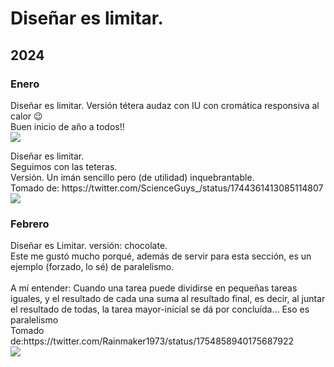 # Diseñar es limitar.

## 2024
### Enero

Diseñar es limitar. Versión tétera audaz con IU con cromática responsiva al calor 😉<br/>
Buen inicio de año a todos!!<br/>
<img src="Tetera01.gif">

<p/>
Diseñar es limitar.<br/>
Seguimos con las teteras.<br/>
Versión. Un imán sencillo pero (de utilidad) inquebrantable.<br/>
Tomado de: https://twitter.com/ScienceGuys_/status/1744361413085114807
  <br/>

<img src="Tetera02.gif">

### Febrero
<p/>
Diseñar es Limitar. versión: chocolate.<br/>
Este me gustó mucho porqué, además de servir para esta sección, es un ejemplo (forzado, lo sé) de paralelismo.<br/>
<br/>
A mí entender: Cuando una tarea puede dividirse en pequeñas tareas iguales, y el resultado de cada una suma al resultado final, es decir, al juntar el resultado de todas, la tarea mayor-inicial se dá por concluída... Eso es paralelismo<br/>
Tomado de:https://twitter.com/Rainmaker1973/status/1754858940175687922<br/>

<img src="chocolate.gif">

